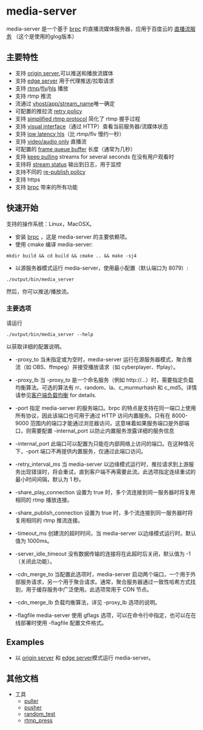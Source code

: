 # media-server

media-server 是一个基于 [brpc](https://github.com/brpc/brpc) 的直播流媒体服务器，应用于百度云的 [直播流服务](https://cloud.baidu.com/product/lss.html) （这个是使用的glog版本）

## 主要特性

* 支持 [origin server](docs/cn/origin_server.md),可以推送和播放流媒体
* 支持 [edge server](docs/cn/edge_server.md) 用于代理推送/拉取请求
* 支持 [rtmp](https://www.adobe.com/devnet/rtmp.html)/[flv](https://en.wikipedia.org/wiki/Flash_Video)/[hls](https://en.wikipedia.org/wiki/HTTP_Live_Streaming) 播放
* 支持 rtmp 推流
* 流通过 [vhost/app/stream_name](docs/cn/vhost_app_stream.md)唯一确定
* 可配置的推拉流 [retry policy](docs/cn/retry_policy.md)
* 支持 [simplified rtmp protocol](docs/cn/simplified_rtmp.md) 简化了 rtmp 握手过程
* 支持 [visual interface](docs/cn/http_service.md)（通过 HTTP）查看当前服务器/流媒体状态
* 支持 [low latency hls](docs/cn/low_latency_hls.md)（比 rtmp/flv 慢约一秒）
* 支持 [video/audio only](docs/cn/av_only.md) 直播流
* 可配置的 [frame queue buffer](docs/cn/frame_queue.md) 长度（通常为几秒）
* 支持 [keep pulling](docs/cn/keep_pulling.md) streams for several seconds 在没有用户观看时
* 支持将 [stream status](docs/cn/stream_status.md) 输出到日志，用于监控
* 支持不同的 [re-publish policy](docs/cn/republish_policy.md)
* 支持 https
* 支持  [brpc](https://github.com/brpc/brpc) 带来的所有功能

## 快速开始

支持的操作系统：Linux，MacOSX。

* 安装 [brpc](https://github.com/brpc/brpc/blob/master/docs/cn/getting_started.md) ，这是 media-server 的主要依赖项。
* 使用 cmake 编译 media-server:
```shell
mkdir build && cd build && cmake .. && make -sj4
```
* 以源服务器模式运行 media-server，使用最小配置（默认端口为 8079）:
```shell
./output/bin/media_server
```
然后，你可以推送/播放流。

### 主要选项

请运行
```
./output/bin/media_server --help
```
以获取详细的配置说明。

* -proxy_to
当未指定或为空时，media-server 运行在源服务器模式，聚合推流（如 OBS、ffmpeg）并接受播放请求（如 cyberplayer、ffplay）。

* -proxy_lb
当 -proxy_to 是一个命名服务（例如 http://...）时，需要指定负载均衡算法。可选的算法有 rr、random、la、c_murmurhash 和 c_md5。详情请参见[客户端负载均衡](https://github.com/brpc/brpc/blob/master/docs/en/client.md#user-content-load-balancer) for details.

* -port
指定 media-server 的服务端口。brpc 的特点是支持在同一端口上使用所有协议，因此该端口也可用于通过 HTTP 访问内置服务。只有在 8000-9000 范围内的端口才能通过浏览器访问，这意味着如果服务端口是外部端口，则需要配置 -internal_port 以防止内置服务泄露详细的服务信息

* -internal_port
此端口可以配置为只能在内部网络上访问的端口。在这种情况下，-port 端口不再提供内置服务，仅通过此端口访问。

* -retry_interval_ms
当 media-server 以边缘模式运行时，推拉请求到上游服务出现错误时，将会重试，直到客户端不再需要此流。此选项指定连续重试的最小时间间隔，默认为 1 秒。

* -share_play_connection
设置为 true 时，多个流连接到同一服务器时将复用相同的 rtmp 播放连接。

* -share_publish_connection
设置为 true 时，多个流连接到同一服务器时将复用相同的 rtmp 推流连接。

* -timeout_ms
创建流的超时时间，当 media-server 以边缘模式运行时。默认值为 1000ms。

* -server_idle_timeout
没有数据传输的连接将在此超时后关闭，默认值为 -1（关闭此功能）。

* -cdn_merge_to
当配置此选项时，media-server 启动两个端口，一个用于外部服务请求，另一个用于聚合请求。通常，聚合服务器通过一致性哈希方式找到，用于缓存服务中广泛使用。此选项常用于 CDN 节点。

* -cdn_merge_lb
负载均衡算法，详见 -proxy_lb 选项的说明。

* -flagfile
media-server 使用 gflags 选项，可以在命令行中指定，也可以在在线部署时使用 -flagfile 配置文件格式。

## Examples

* 以 [origin server](docs/cn/origin_server.md)  和 [edge server](docs/cn/edge_server.md)模式运行 media-server。

## 其他文档

* 工具
    * [puller](docs/cn/puller.md)
    * [pusher](docs/cn/pusher.md)
    * [random_test](docs/cn/random_test.md)
    * [rtmp_press](docs/cn/rtmp_press.md)
